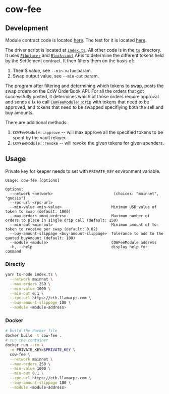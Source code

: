 # cow-fee

## Development

Module contract code is located [here](./src/COWFeeModule.sol). The test for it
is located [here](./test/COWFeeModule.t.sol).

The driver script is located at [`index.ts`](./index.ts). All other code is in the [`ts`](./ts)
directory. It uses [`Ethplorer`](https://ethplorer.io) and [`Blockscout`](https://gnosis.blockscout.com) APIs
to determine the different tokens held by the Settlement contract. It then filters them on the basis of:

1. Their $ value, see `--min-value` param.
2. Swap output value, see `--min-out` param.

The program after filtering and determining which tokens to swap, posts the swap orders on the CoW OrderBook API.
For all the orders that got successfully posted, it determines which of those orders require approval
and sends a tx to call [`COWFeeModule::drip`](./src/COWFeeModule.sol) with tokens that need to be approved, and
tokens that need to be swapped specifiying both the sell and buy amounts.

There are additional methods:

1. `COWFeeModule::approve` -- will max approve all the specified tokens to be spent by the vault relayer.
2. `COWFeeModule::revoke` -- will revoke the given tokens for given spenders.

## Usage

Private key for keeper needs to set with `PRIVATE_KEY` environment
variable.

```
Usage: cow-fee [options]

Options:
  --network <network>                           (choices: "mainnet", "gnosis")
  --rpc-url <rpc-url>
  --min-value <min-value>                      Minimum USD value of token to swap (default: 1000)
  --max-orders <max-orders>                    Maximum number of orders to place in single drip call (default: 250)
  --min-out <min-out>                          Minimum amount of to-token to receive per swap (default: 0.02)
  --buy-amount-slippage <buy-amount-slippage>  Tolerance to add to the quoted buyAmount (default: 100)
  --module <module>                            COWFeeModule address
  -h, --help                                   display help for command
```

### Directly

```sh
yarn ts-node index.ts \
  --network mainnet \
  --max-orders 250 \
  --min-value 1000 \
  --min-out 0.1 \
  --rpc-url https://eth.llamarpc.com \
  --buy-amount-slippage 100 \
  --module <module-address>
```

### Docker

```sh
# build the docker file
docker build -t cow-fee .
# run the container
docker run --rm \
  -e PRIVATE_KEY=$PRIVATE_KEY \
  cow-fee \
  --network mainnet \
  --max-orders 250 \
  --min-value 1000 \
  --min-out 0.1 \
  --rpc-url https://eth.llamarpc.com \
  --buy-amount-slippage 100 \
  --module <module-address>
```
